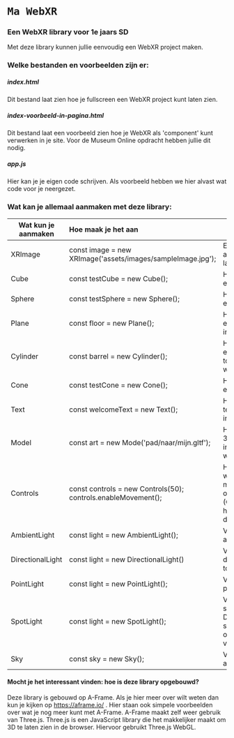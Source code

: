 # `Ma WebXR`

### Een WebXR library voor 1e jaars SD

Met deze library kunnen jullie eenvoudig een WebXR project maken.

### Welke bestanden en voorbeelden zijn er:
##### index.html 
Dit bestand laat zien hoe je fullscreen een WebXR project kunt laten zien.

##### index-voorbeeld-in-pagina.html 
Dit bestand laat een voorbeeld zien hoe je WebXR als 'component' kunt verwerken in je site. Voor de Museum Online opdracht hebben jullie dit nodig.

##### app.js
Hier kan je je eigen code schrijven. Als voorbeeld hebben we hier alvast wat code voor je neergezet.

### Wat kan je allemaal aanmaken met deze library:

|Wat kun je aanmaken |Hoe maak je het aan|Wat kan je er mee?|
|---|:---|---|
| XRImage | const image = new XRImage('assets/images/sampleImage.jpg'); | Een afbeelding/plaatje laten zien |
| Cube | const testCube = new Cube(); | Hiermee maak je een 3d box aan |
| Sphere | const testSphere = new Sphere(); | Hiermee maak je een sphere aan |
| Plane | const floor = new Plane(); | Hiermee voeg je een plat vlak toe in je 3D wereld |
| Cylinder | const barrel = new Cylinder(); | Hiermee voeg je een cylinder vorm toe aan je 3D wereld |
| Cone | const testCone = new Cone(); | Hiermee voeg je een cone toe |
| Text | const welcomeText = new Text(); | Hiermee kan je tekst weergeven in je 3D wereld |
| Model | const art = new Mode('pad/naar/mijn.gltf'); | Hiermee kan je 3D models inladen in je wereld |
| Controls | const controls = new Controls(50); controls.enableMovement(); | Hiermee zetten we de mogelijkheid aan om te teleporten (Oculus quest) en het bewegen met de pijltjes toetsen |
| AmbientLight | const light = new AmbientLight(); | Voeg een ambientlight toe |
| DirectionalLight | const light = new DirectionalLight() | Voeg een directional light toe |
| PointLight | const light = new PointLight(); | Voeg een pointlight toe |
| SpotLight | const light = new SpotLight(); | Voeg een spotlamp toe. Deze kan specifiek richten op een ander voorwerp |
| Sky | const sky = new Sky(); | Voeg een 360 afbeelding toe |

#### Mocht je het interessant vinden: hoe is deze library opgebouwd?
Deze library is gebouwd op A-Frame. Als je hier meer over wilt weten dan kun je kijken op https://aframe.io/ . Hier staan ook simpele voorbeelden over wat je nog meer kunt met A-Frame.
A-Frame maakt zelf weer gebruik van Three.js. Three.js is een JavaScript library die het makkelijker maakt om 3D te laten zien in de browser. Hiervoor gebruikt Three.js WebGL.